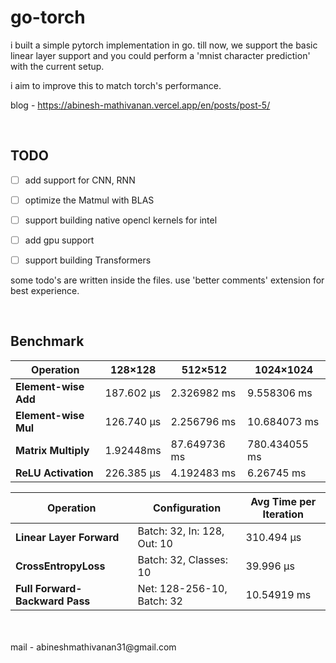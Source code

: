 # go-torch 

i built a simple pytorch implementation in go. till now, we support the basic linear layer support and you could perform a 'mnist character prediction' with the current setup. 

i aim to improve this to match torch's performance. 

blog - https://abinesh-mathivanan.vercel.app/en/posts/post-5/

<br>

## TODO
- [ ] add support for CNN, RNN
- [ ] optimize the Matmul with BLAS
- [ ] support building native opencl kernels for intel
- [ ] add gpu support 
- [ ] support building Transformers


some todo's are written inside the files. use 'better comments' extension for best experience. 

<br>

## Benchmark

| Operation           | 128×128       | 512×512       | 1024×1024     |
|---------------------|---------------|---------------|---------------|
| **Element-wise Add**    | 187.602 µs    | 2.326982 ms   | 9.558306 ms   |
| **Element-wise Mul**    | 126.740 µs    | 2.256796 ms   | 10.684073 ms  |
| **Matrix Multiply**     | 1.92448ms     | 87.649736 ms  | 780.434055 ms |
| **ReLU Activation**     | 226.385 µs    | 4.192483 ms   | 6.26745 ms    |




| Operation                      | Configuration                  | Avg Time per Iteration |
|-------------------------------|--------------------------------|-------------------------|
| **Linear Layer Forward**      | Batch: 32, In: 128, Out: 10     | 310.494 µs              |
| **CrossEntropyLoss**          | Batch: 32, Classes: 10          | 39.996 µs               |
| **Full Forward-Backward Pass**| Net: 128-256-10, Batch: 32      | 10.54919 ms           |


<br>
<br>
mail - abineshmathivanan31@gmail.com 
